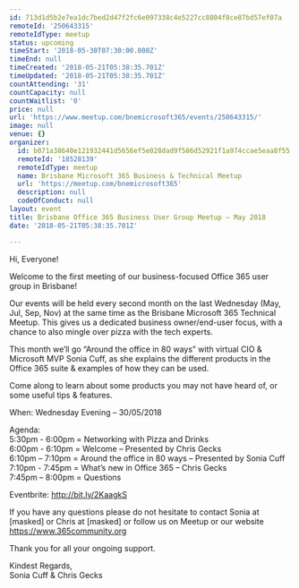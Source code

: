 ```yaml
---
id: 713d1d5b2e7ea1dc7bed2d47f2fc6e097338c4e5227cc8804f8ce87bd57ef07a
remoteId: '250643315'
remoteIdType: meetup
status: upcoming
timeStart: '2018-05-30T07:30:00.000Z'
timeEnd: null
timeCreated: '2018-05-21T05:38:35.701Z'
timeUpdated: '2018-05-21T05:38:35.701Z'
countAttending: '31'
countCapacity: null
countWaitlist: '0'
price: null
url: 'https://www.meetup.com/bnemicrosoft365/events/250643315/'
image: null
venue: {}
organizer:
  id: b071a38640e121932441d5656ef5e028dad9f586d52921f1a974ccae5eaa8f55
  remoteId: '18528139'
  remoteIdType: meetup
  name: Brisbane Microsoft 365 Business & Technical Meetup
  url: 'https://meetup.com/bnemicrosoft365'
  description: null
  codeOfConduct: null
layout: event
title: Brisbane Office 365 Business User Group Meetup – May 2018
date: '2018-05-21T05:38:35.701Z'

---
```

<p>Hi, Everyone!</p> <p>Welcome to the first meeting of our business-focused Office 365 user group in Brisbane!</p> <p>Our events will be held every second month on the last Wednesday (May, Jul, Sep, Nov) at the same time as the Brisbane Microsoft 365 Technical Meetup. This gives us a dedicated business owner/end-user focus, with a chance to also mingle over pizza with the tech experts.</p> <p>This month we’ll go “Around the office in 80 ways” with virtual CIO &amp; Microsoft MVP Sonia Cuff, as she explains the different products in the Office 365 suite &amp; examples of how they can be used.</p> <p>Come along to learn about some products you may not have heard of, or some useful tips &amp; features.</p> <p>When: Wednesday Evening – 30/05/2018</p> <p>Agenda:<br/>5:30pm - 6:00pm = Networking with Pizza and Drinks<br/>6:00pm - 6:10pm = Welcome – Presented by Chris Gecks<br/>6:10pm – 7:10pm = Around the office in 80 ways – Presented by Sonia Cuff<br/>7:10pm - 7:45pm = What’s new in Office 365 – Chris Gecks<br/>7:45pm – 8:00pm = Questions</p> <p>Eventbrite: <a href="http://bit.ly/2KaagkS" class="linkified">http://bit.ly/2KaagkS</a></p> <p>If you have any questions please do not hesitate to contact Sonia at [masked] or Chris at [masked] or follow us on Meetup or our website <a href="https://www.365community.org" class="linkified">https://www.365community.org</a></p> <p>Thank you for all your ongoing support.</p> <p>Kindest Regards,<br/>Sonia Cuff &amp; Chris Gecks</p>
